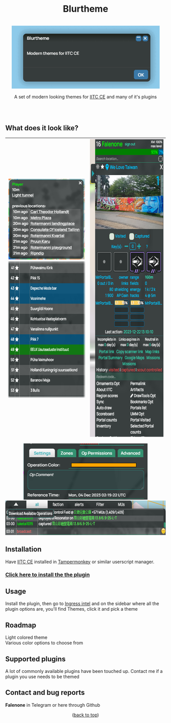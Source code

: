 <div align="center">
<h1 align="center">Blurtheme</h1>
<br />
  <a href="https://github.com/Falenone/Blurtheme">
    <img src="images/main.gif" alt="Dark" width="465" height="197">
  </a>
  
 A set of modern looking themes for [IITC CE](https://iitc.app) and many of it's plugins
 </div>
<br />
<br />

## What does it look like?

<div align="center">


| <img src="images/tooltip.png" alt="Scores" width="253" height="257"><br><img src="images/table.png" alt="Scores" width="345" height="430">  | <img src="images/sidebar.png" alt="Sidebar" width="325" height="933"> |
| ------------- | ------------- |
<img src="images/tabs.png" alt="Chat" width="390" height="176">
<img src="images/chat.png" alt="Chat" width="708" height="108">
</div>


## Installation

Have [IITC CE](https://iitc.app) installed in [Tampermonkey](https://chrome.google.com/webstore/detail/tampermonkey/dhdgffkkebhmkfjojejmpbldmpobfkfo?hl=en) or similar userscript manager.

[<h3>Click here to install the the plugin</h3>]([https://github.com/Falenone/Blurtheme/raw/main/blurtheme-dark-iitc-standalone.user.js](https://github.com/Falenone/Blurtheme/raw/main/IITC-plugin-Blurtheme.user.js))



## Usage
Install the plugin, then go to [Ingress intel](https://intel.ingress.com) and on the sidebar where all the plugin options are, you'll find Themes, click it and pick a theme

## Roadmap

Light colored theme<br>
Various color options to choose from<br>

## Supported plugins

A lot of commonly available plugins have been touched up. Contact me if a plugin you use needs to be themed
## Contact and bug reports

**Falenone** in Telegram or here through Github

<p align="center">(<a href="#top">back to top</a>)</p>
